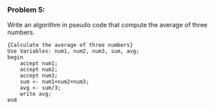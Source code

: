 ### Problem 5:
Write an algorithm in pseudo code that compute the average of three numbers.


```{r, tidy=FALSE, eval=FALSE}
{Calculate the average of three numbers}
Use Variables: num1, num2, num3, sum, avg;
begin
	accept num1;
	accept num2;
	accept num3;
	sum <- num1+num2+num3;
	avg <- sum/3;
	write avg;
end
```
